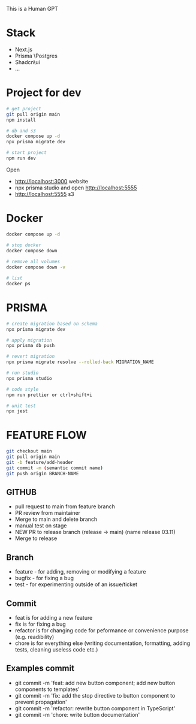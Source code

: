 This is a Human GPT 

# Stack

-   Next.js
-   Prisma \Postgres
-   Shadcn\ui
-   ...


# Project for dev

```bash
# get project
git pull origin main
npm install

# db and s3
docker compose up -d
npx prisma migrate dev 

# start project
npm run dev
```

Open 

-   [http://localhost:3000](http://localhost:3000) website
-   npx prisma studio and open [http://localhost:5555](http://localhost:5555)
-   [http://localhost:5555](http://localhost:9001) s3


# Docker

```bash
docker compose up -d

# stop docker
docker compose down
 
# remove all volumes
docker compose down -v 

# list 
docker ps
```


# PRISMA

```bash
# create migration based on schema
npx prisma migrate dev

# apply migration
npx prisma db push

# revert migration
npx prisma migrate resolve --rolled-back MIGRATION_NAME

# run studio
npx prisma studio
```

```bash
# code style 
npm run prettier or ctrl+shift+i

# unit test 
npx jest
```


# FEATURE FLOW

```bash
git checkout main
git pull origin main
git -b feature/add-header
git commit -m (semantic commit name)
git push origin BRANCH-NAME
```

## GITHUB 

-   pull request to main from feature branch
-   PR review from maintainer
-   Merge to main and delete branch
-   manual test on stage
-   NEW PR to release branch (release -> main) (name release 03.11)
-   Merge to release


## Branch

-   feature - for adding, removing or modifying a feature
-   bugfix - for fixing a bug
-   test - for experimenting outside of an issue/ticket


## Commit

-   feat is for adding a new feature
-   fix is for fixing a bug
-   refactor is for changing code for peformance or convenience purpose (e.g. readibility)
-   chore is for everything else (writing documentation, formatting, adding tests, cleaning useless code etc.)


## Examples commit

-   git commit -m 'feat: add new button component; add new button components to templates'
-   git commit -m 'fix: add the stop directive to button component to prevent propagation'
-   git commit -m 'refactor: rewrite button component in TypeScript'
-   git commit -m 'chore: write button documentation'

